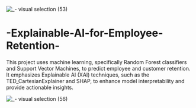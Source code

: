 ![_- visual selection (53)](https://github.com/user-attachments/assets/84d28f64-a1de-4a61-ab22-b3e89794d00d)

# -Explainable-AI-for-Employee-Retention-
This project uses machine learning, specifically Random Forest classifiers and Support Vector Machines, to predict employee and customer retention. It emphasizes Explainable AI (XAI) techniques, such as the TED_CartesianExplainer and SHAP, to enhance model interpretability and provide actionable insights.

![_- visual selection (56)](https://github.com/user-attachments/assets/7f84f7e6-7a07-408e-a0f3-e94699159729)
